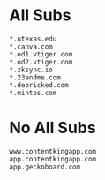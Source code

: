 # All Subs
````
*.utexas.edu
*.canva.com
*.od1.vtiger.com
*.od2.vtiger.com
*.zksync.io
*.23andme.com
*.debricked.com
*.mintos.com
````

# No All Subs
````
www.contentkingapp.com
app.contentkingapp.com
app.geckoboard.com

````
